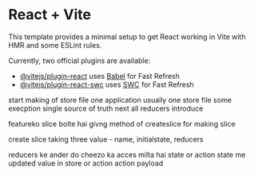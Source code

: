 # React + Vite

This template provides a minimal setup to get React working in Vite with HMR and some ESLint rules.

Currently, two official plugins are available:

- [@vitejs/plugin-react](https://github.com/vitejs/vite-plugin-react/blob/main/packages/plugin-react/README.md) uses [Babel](https://babeljs.io/) for Fast Refresh
- [@vitejs/plugin-react-swc](https://github.com/vitejs/vite-plugin-react-swc) uses [SWC](https://swc.rs/) for Fast Refresh

start making of store file
one application usually one store file some execption
single source of truth
next all reducers introduce

featureko slice bolte hai
givng method of createslice for making slice

create slice taking three value - name, initialstate, reducers

reducers ke ander do cheezo ka acces milta hai state or action
state me updated value in store or action action payload
